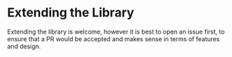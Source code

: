 # Extending the Library

Extending the library is welcome, however it is best to open an issue first, to ensure that a PR would be accepted and makes sense in terms of features and design.

